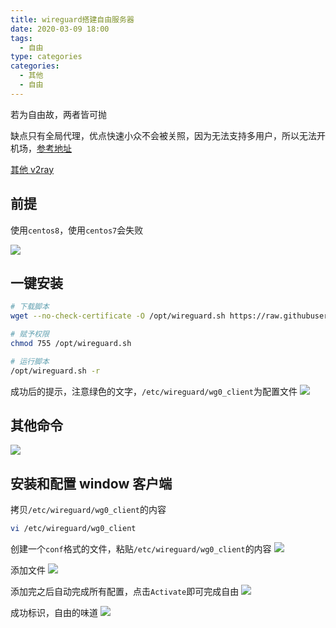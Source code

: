 ```yaml
---
title: wireguard搭建自由服务器
date: 2020-03-09 18:00
tags:
  - 自由
type: categories
categories:
  - 其他
  - 自由
---
```


若为自由故，两者皆可抛

<!-- more -->

缺点只有全局代理，优点快速小众不会被关照，因为无法支持多用户，所以无法开机场，[参考地址](http://www.wangchao.info/1811.html)

[其他 v2ray](https://www.hijk.pw/centos-one-click-install-v2ray/)

## 前提

使用`centos8`，使用`centos7`会失败

![](http://bhyblog.oss-cn-shenzhen.aliyuncs.com/hexo/Xshell_7OK1fh4dUv.png)

## 一键安装

```bash
# 下载脚本
wget --no-check-certificate -O /opt/wireguard.sh https://raw.githubusercontent.com/teddysun/across/master/wireguard.sh

# 赋予权限
chmod 755 /opt/wireguard.sh

# 运行脚本
/opt/wireguard.sh -r
```

成功后的提示，注意绿色的文字，`/etc/wireguard/wg0_client`为配置文件
![](http://bhyblog.oss-cn-shenzhen.aliyuncs.com/hexo/Xshell_83PKD08qwB.png)

## 其他命令

![](http://bhyblog.oss-cn-shenzhen.aliyuncs.com/hexo/Xshell_vPddksyEkw.png)

## 安装和配置 window 客户端

拷贝`/etc/wireguard/wg0_client`的内容

```bash
vi /etc/wireguard/wg0_client
```

创建一个`conf`格式的文件，粘贴`/etc/wireguard/wg0_client`的内容
![](http://bhyblog.oss-cn-shenzhen.aliyuncs.com/hexo/Code_gGuQonB5i2.png)

添加文件
![](http://bhyblog.oss-cn-shenzhen.aliyuncs.com/hexo/wireguard_CUDZsnJVdt.png)

添加完之后自动完成所有配置，点击`Activate`即可完成自由
![](http://bhyblog.oss-cn-shenzhen.aliyuncs.com/hexo/wireguard_TsN2upDe0G.png)

成功标识，自由的味道
![](http://bhyblog.oss-cn-shenzhen.aliyuncs.com/hexo/chrome_WI6hn6mPQq.png)
